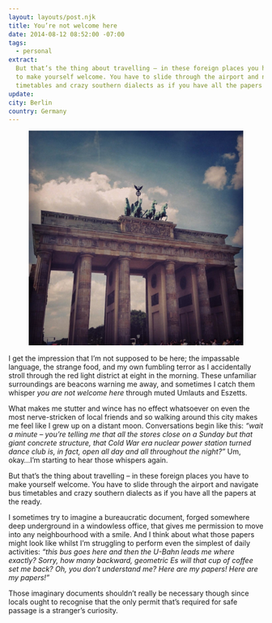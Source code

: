 ```yaml
---
layout: layouts/post.njk
title: You’re not welcome here
date: 2014-08-12 08:52:00 -07:00
tags:
  - personal
extract:
  But that’s the thing about travelling – in these foreign places you have
  to make yourself welcome. You have to slide through the airport and navigate bus
  timetables and crazy southern dialects as if you have all the papers at the ready.
update:
city: Berlin
country: Germany
---
```


<figure>
    <img src="/images/53e3d5f37480b494458b55f7.jpg" alt="A picture of the Brandenburg Gate" />
</figure>

I get the impression that I’m not supposed to be here; the impassable language, the strange food, and my own fumbling terror as I accidentally stroll through the red light district at eight in the morning. These unfamiliar surroundings are beacons warning me away, and sometimes I catch them whisper _you are not welcome here_ through muted Umlauts and Eszetts.

What makes me stutter and wince has no effect whatsoever on even the most nerve-stricken of local friends and so walking around this city makes me feel like I grew up on a distant moon. Conversations begin like this: _“wait a minute – you’re telling me that all the stores close on a Sunday but that giant concrete structure, that Cold War era nuclear power station turned dance club is, in fact, open all day and all throughout the night?”_ Um, okay…I’m starting to hear those whispers again.

But that’s the thing about travelling – in these foreign places you have to make yourself welcome. You have to slide through the airport and navigate bus timetables and crazy southern dialects as if you have all the papers at the ready.

I sometimes try to imagine a bureaucratic document, forged somewhere deep underground in a windowless office, that gives me permission to move into any neighbourhood with a smile. And I think about what those papers might look like whilst I’m struggling to perform even the simplest of daily activities: _“this bus goes here and then the U-Bahn leads me where exactly? Sorry, how many backward, geometric Es will that cup of coffee set me back? Oh, you don’t understand me? Here are my papers! Here are my papers!”_

Those imaginary documents shouldn’t really be necessary though since locals ought to recognise that the only permit that’s required for safe passage is a stranger’s curiosity.
